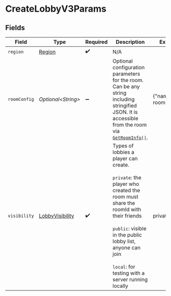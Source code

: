 # CreateLobbyV3Params


## Fields

| Field                                                                                                                                                                                                                                       | Type                                                                                                                                                                                                                                        | Required                                                                                                                                                                                                                                    | Description                                                                                                                                                                                                                                 | Example                                                                                                                                                                                                                                     |
| ------------------------------------------------------------------------------------------------------------------------------------------------------------------------------------------------------------------------------------------- | ------------------------------------------------------------------------------------------------------------------------------------------------------------------------------------------------------------------------------------------- | ------------------------------------------------------------------------------------------------------------------------------------------------------------------------------------------------------------------------------------------- | ------------------------------------------------------------------------------------------------------------------------------------------------------------------------------------------------------------------------------------------- | ------------------------------------------------------------------------------------------------------------------------------------------------------------------------------------------------------------------------------------------- |
| `region`                                                                                                                                                                                                                                    | [Region](../../models/shared/Region.md)                                                                                                                                                                                                     | :heavy_check_mark:                                                                                                                                                                                                                          | N/A                                                                                                                                                                                                                                         |                                                                                                                                                                                                                                             |
| `roomConfig`                                                                                                                                                                                                                                | *Optional\<String>*                                                                                                                                                                                                                         | :heavy_minus_sign:                                                                                                                                                                                                                          | Optional configuration parameters for the room. Can be any string including stringified JSON. It is accessible from the room via [`GetRoomInfo()`](https://hathora.dev/api#tag/RoomV2/operation/GetRoomInfo).                               | {"name":"my-room"}                                                                                                                                                                                                                          |
| `visibility`                                                                                                                                                                                                                                | [LobbyVisibility](../../models/shared/LobbyVisibility.md)                                                                                                                                                                                   | :heavy_check_mark:                                                                                                                                                                                                                          | Types of lobbies a player can create.<br/><br/>`private`: the player who created the room must share the roomId with their friends<br/><br/>`public`: visible in the public lobby list, anyone can join<br/><br/>`local`: for testing with a server running locally | private                                                                                                                                                                                                                                     |